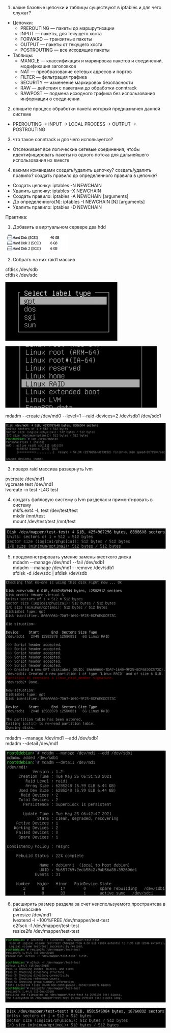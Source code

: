 1. какие базовые цепочки и таблицы существуют в iptables и для чего служат?
 - Цепочки:
   - PREROUTING — пакеты до маршрутизации
   - INPUT — пакеты, для текущего хоста
   - FORWARD — транзитные пакеты
   - OUTPUT — пакеты от текущего хоста
   - POSTROUTING — все исходящие пакеты 
 - Таблицы:
   - MANGLE — классификация и маркировка пакетов и соединений, модификация заголовков
   - NAT — преобразование сетевых адресов и портов
   - FILTER — фильтрация трафика
   - SECURITY — изменение маркировок безопасности
   - RAW — действия с пакетами до обработки conntrack
   - RAWPOST — подмена исходного трафика без использования информации о соединении
2. опишите процесс обработки пакета который предназначен данной системе
 - PREROUTING -> INPUT -> LOCAL PROCESS -> OUTPUT -> POSTROUTING
3. что такое conntrack и для чего используется?
 - Отслеживает все логические сетевые соединения, чтобы идентифицировать пакеты из одного потока для дальнейшего использования их вместе
4. какими командами создать/удалить цепочку? создать/удалить правило? создать правило до определенного правила в цепочке?
 - Создать цепочку: iptables -N NEWCHAIN
 - Удалить цепочку: iptables -X NEWCHAIN
 - Создать правило: iptables -A NEWCHAIN [arguments]
 -  До определенного(N): iptables -I NEWCHAIN [N] [arguments]
 - Удалить правило: iptables -D NEWCHAIN

Практика:
1. Добавить в виртуальном сервере два hdd

![](1.addhdd.png)

2. Собрать на них raid1 массив  

 cfdisk /dev/sdb  
 cfdisk /dev/sdc  

![](2.1.gpt.png)

![](2.2.RAID.png)  


 mdadm --create /dev/md0 --level=1 --raid-devices=2 /dev/sdb1 /dev/sdc1  


![](2.3disk.png)

3. поверх raid массива развернуть lvm  

 pvcreate /dev/md1  
 vgcreate test /dev/md1  
 lvcreate -n test -L4G test  


4. создать файловую систему в lvm разделах и примонтировать в систему  
 mkfs.ext4 -L test /dev/test/test  
 mkdir /mnt/test  
 mount /dev/test/test /mnt/test  

![](4lvm.png)

5. продемонстрировать умение замены жесткого диска  
 mdadm --manage /dev/md1 --fail /dev/sdb1  
 mdadm --manage /dev/md1 --remove /dev/sdb1  
 sfdisk -d /dev/sdc | sfdisk /dev/sdb  

![](5.1.removed.png)

 mdadm --manage /dev/md1 --add /dev/sdb1  
 mdadm --detail /dev/md1  

![](5.2.add.png)

6. расширить размер раздела за счет неиспользуемого пространтсва в raid массиве  
 pvresize /dev/md1  
 lvextend -l +100%FREE /dev/mapper/test-test  
 e2fsck -f /dev/mapper/test-test  
 resize2fs /dev/mapper/test-test  

![](6.1resize.png)

![](6.2resize.png)
